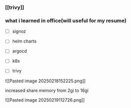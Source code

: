 ### [[trivy]]




### what i learned in office(will useful for my resume)

- [ ] signoz 
- [ ] helm charts
- [ ] argocd 
- [ ] k8s 
- [ ] trivy


![[Pasted image 20250218152225.png]]



increased share memory from 2gi to 16gi 

![[Pasted image 20250219112726.png]]
